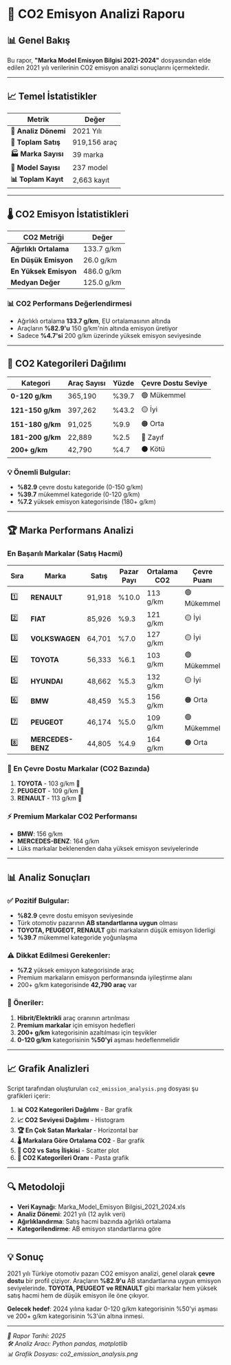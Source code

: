 # 🚗 CO2 Emisyon Analizi Raporu

## 📊 Genel Bakış

Bu rapor, **"Marka Model Emisyon Bilgisi 2021-2024"** dosyasından elde edilen 2021 yılı verilerinin CO2 emisyon analizi sonuçlarını içermektedir.

---

## 📈 Temel İstatistikler

| Metrik | Değer |
|--------|-------|
| **📅 Analiz Dönemi** | 2021 Yılı |
| **🚗 Toplam Satış** | 919,156 araç |
| **🏭 Marka Sayısı** | 39 marka |
| **🚙 Model Sayısı** | 237 model |
| **📊 Toplam Kayıt** | 2,663 kayıt |

---

## 🌡️ CO2 Emisyon İstatistikleri

| CO2 Metriği | Değer |
|-------------|-------|
| **Ağırlıklı Ortalama** | 133.7 g/km |
| **En Düşük Emisyon** | 26.0 g/km |
| **En Yüksek Emisyon** | 486.0 g/km |
| **Medyan Değer** | 125.0 g/km |

### 📊 CO2 Performans Değerlendirmesi
- Ağırlıklı ortalama **133.7 g/km**, EU ortalamasının altında
- Araçların **%82.9'u** 150 g/km'nin altında emisyon üretiyor
- Sadece **%4.7'si** 200 g/km üzerinde yüksek emisyon seviyesinde

---

## 🎯 CO2 Kategorileri Dağılımı

| Kategori | Araç Sayısı | Yüzde | Çevre Dostu Seviye |
|----------|-------------|-------|-------------------|
| **0-120 g/km** | 365,190 | %39.7 | 🟢 Mükemmel |
| **121-150 g/km** | 397,262 | %43.2 | 🟡 İyi |
| **151-180 g/km** | 91,025 | %9.9 | 🟠 Orta |
| **181-200 g/km** | 22,889 | %2.5 | 🔴 Zayıf |
| **200+ g/km** | 42,790 | %4.7 | ⚫ Kötü |

### 💡 Önemli Bulgular:
- **%82.9** çevre dostu kategoride (0-150 g/km)
- **%39.7** mükemmel kategoride (0-120 g/km)
- **%7.2** yüksek emisyon kategorisinde (180+ g/km)

---

## 🏆 Marka Performans Analizi

### En Başarılı Markalar (Satış Hacmi)

| Sıra | Marka | Satış | Pazar Payı | Ortalama CO2 | Çevre Puanı |
|------|-------|-------|------------|--------------|-------------|
| 1️⃣ | **RENAULT** | 91,918 | %10.0 | 113 g/km | 🟢 Mükemmel |
| 2️⃣ | **FIAT** | 85,926 | %9.3 | 121 g/km | 🟡 İyi |
| 3️⃣ | **VOLKSWAGEN** | 64,701 | %7.0 | 127 g/km | 🟡 İyi |
| 4️⃣ | **TOYOTA** | 56,333 | %6.1 | 103 g/km | 🟢 Mükemmel |
| 5️⃣ | **HYUNDAI** | 48,662 | %5.3 | 132 g/km | 🟡 İyi |
| 6️⃣ | **BMW** | 48,459 | %5.3 | 156 g/km | 🟠 Orta |
| 7️⃣ | **PEUGEOT** | 46,174 | %5.0 | 109 g/km | 🟢 Mükemmel |
| 8️⃣ | **MERCEDES-BENZ** | 44,805 | %4.9 | 164 g/km | 🟠 Orta |

### 🌱 En Çevre Dostu Markalar (CO2 Bazında)
1. **TOYOTA** - 103 g/km 🏅
2. **PEUGEOT** - 109 g/km 🥈
3. **RENAULT** - 113 g/km 🥉

### ⚡ Premium Markalar CO2 Performansı
- **BMW**: 156 g/km
- **MERCEDES-BENZ**: 164 g/km
- Lüks markalar beklenenden daha yüksek emisyon seviyelerinde

---

## 📊 Analiz Sonuçları

### ✅ Pozitif Bulgular:
- **%82.9** çevre dostu emisyon seviyesinde
- Türk otomotiv pazarının **AB standartlarına uygun** olması
- **TOYOTA, PEUGEOT, RENAULT** gibi markaların düşük emisyon liderligi
- **%39.7** mükemmel kategoride yoğunlaşma

### ⚠️ Dikkat Edilmesi Gerekenler:
- **%7.2** yüksek emisyon kategorisinde araç
- Premium markaların emisyon performansında iyileştirme alanı
- 200+ g/km kategorisinde **42,790 araç** var

### 🎯 Öneriler:
1. **Hibrit/Elektrikli** araç oranının artırılması
2. **Premium markalar** için emisyon hedefleri
3. **200+ g/km** kategorisinin azaltılması için teşvikler
4. **0-120 g/km** kategorisinin **%50'yi** aşması hedeflenmelidir

---

## 📈 Grafik Analizleri

Script tarafından oluşturulan `co2_emission_analysis.png` dosyası şu grafikleri içerir:

1. **📊 CO2 Kategorileri Dağılımı** - Bar grafik
2. **📈 CO2 Seviyesi Dağılımı** - Histogram
3. **🏆 En Çok Satan Markalar** - Horizontal bar
4. **🌡️ Markalara Göre Ortalama CO2** - Bar grafik
5. **🔗 CO2 vs Satış İlişkisi** - Scatter plot
6. **🎯 CO2 Kategorileri Oranı** - Pasta grafik

---

## 🔍 Metodoloji

- **Veri Kaynağı**: Marka_Model_Emisyon Bilgisi_2021_2024.xls
- **Analiz Dönemi**: 2021 yılı (12 aylık veri)
- **Ağırlıklandırma**: Satış hacmi bazında ağırlıklı ortalama
- **Kategorilendirme**: AB emisyon standartlarına göre

---

## 💡 Sonuç

2021 yılı Türkiye otomotiv pazarı CO2 emisyon analizi, genel olarak **çevre dostu** bir profil çiziyor. Araçların **%82.9'u** AB standartlarına uygun emisyon seviyelerinde. **TOYOTA, PEUGEOT ve RENAULT** gibi markalar hem yüksek satış hacmi hem de düşük emisyon ile öne çıkıyor.

**Gelecek hedef**: 2024 yılına kadar 0-120 g/km kategorisinin %50'yi aşması ve 200+ g/km kategorisinin %3'ün altına inmesi.

---

*📅 Rapor Tarihi: 2025*  
*🛠️ Analiz Aracı: Python pandas, matplotlib*  
*📊 Grafik Dosyası: co2_emission_analysis.png*
